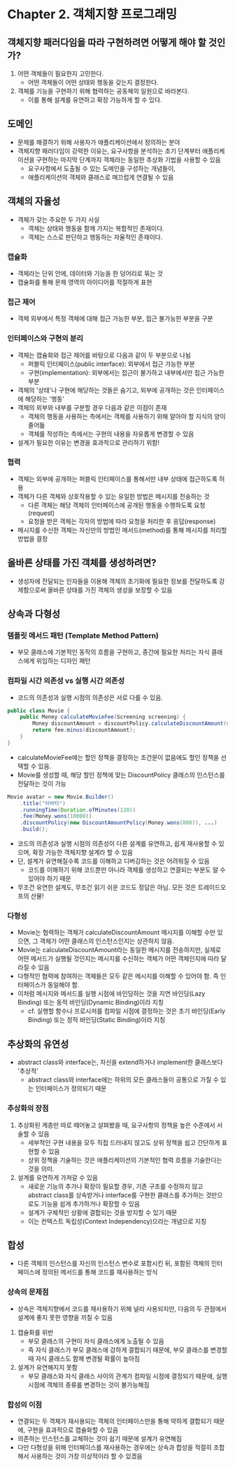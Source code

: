 # Chapter 2. 객체지향 프로그래밍

## 객체지향 패러다임을 따라 구현하려면 어떻게 해야 할 것인가?

1. 어떤 객체들이 필요한지 고민한다.
   - 어떤 객체들이 어떤 상태와 행동을 갖는지 결정한다.
2. 객체를 기능을 구현하기 위해 협력하는 공동체의 일원으로 바라본다.
   - 이를 통해 설계를 유연하고 확장 가능하게 할 수 있다.

## 도메인

- 문제를 해결하기 위해 사용자가 애플리케이션에서 정의하는 분야
- 객체지향 패러다임이 강력한 이유는, 요구사항을 분석하는 초기 단계부터 애플리케이션을 구현하는 마지막 단계까지
  객체라는 동일한 추상화 기법을 사용할 수 있음
  - 요구사항에서 도출될 수 있는 도메인을 구성하는 개념들이,
  - 애플리케이션의 객체와 클래스로 매끄럽게 연결될 수 있음

## 객체의 자율성

- 객체가 갖는 주요한 두 가지 사실
  - 객체는 상태와 행동을 함께 가지는 복합적인 존재이다.
  - 객체는 스스로 판단하고 행동하는 자율적인 존재이다.

### 캡슐화

- 객체라는 단위 안에, 데이터와 기능을 한 덩어리로 묶는 것
- 캡슐화를 통해 문제 영역의 아이디어를 적절하게 표현

### 접근 제어

- 객체 외부에서 특정 객체에 대해 접근 가능한 부분, 접근 불가능한 부분을 구분

### 인터페이스와 구현의 분리

- 객체는 캡슐화와 접근 제어를 바탕으로 다음과 같이 두 부분으로 나뉨
  - 퍼블릭 인터페이스(public interface): 외부에서 접근 가능한 부분
  - 구현(implementation): 외부에서는 접근이 불가하고 내부에서만 접근 가능한 부분
- 객체의 '상태'나 구현에 해당하는 것들은 숨기고, 외부에 공개하는 것은 인터페이스에 해당하는 '행동'
- 객체의 외부와 내부를 구분할 경우 다음과 같은 이점이 존재
  - 객체의 행동을 사용하는 측에서는 객체를 사용하기 위해 알아야 할 지식의 양이 줄어듦
  - 객체를 작성하는 측에서는 구현의 내용을 자유롭게 변경할 수 있음
- 설계가 필요한 이유는 변경을 효과적으로 관리하기 위함!

### 협력

- 객체는 외부에 공개하는 퍼블릭 인터페이스를 통해서만 내부 상태에 접근하도록 허용
- 객체가 다른 객체와 상호작용할 수 있는 유일한 방법은 메시지를 전송하는 것
  - 다른 객체는 해당 객체의 인터페이스에 공개된 행동을 수행하도록 요청(request)
  - 요청을 받은 객체는 각자의 방법에 따라 요청을 처리한 후 응답(response)
- 메시지를 수신한 객체는 자신만의 방법인 메서드(method)를 통해 메시지를 처리할 방법을 결정

## 올바른 상태를 가진 객체를 생성하려면?

- 생성자에 전달되는 인자들을 이용해 객체의 초기화에 필요한 정보를 전달하도록 강제함으로써
  올바른 상태를 가진 객체의 생성을 보장할 수 있음

## 상속과 다형성

### 템플릿 메서드 패턴 (Template Method Pattern)

- 부모 클래스에 기본적인 동작의 흐름을 구현하고,
  중간에 필요한 처리는 자식 클래스에게 위임하는 디자인 패턴

### 컴파일 시간 의존성 vs 실행 시간 의존성

- 코드의 의존성과 실행 시점의 의존성은 서로 다를 수 있음.

```java
public class Movie {
    public Money calculateMovieFee(Screening screening) {
        Money discountAmount = discountPolicy.calculateDiscountAmount(screening);
        return fee.minus(discountAmount);
    }
}
```

- calculateMovieFee에는 할인 정책을 결정하는 조건문이 없음에도 할인 정책을 선택할 수 있음.
- Movie를 생성할 때, 해당 할인 정책에 맞는 DiscountPolicy 클래스의 인스턴스를 전달하는 것이 가능

```java
Movie avatar = new Movie.Builder()
    .title("아바타")
    .runningTime(Duration.ofMinutes(120))
    .fee(Money.wons(10000))
    .discountPolicy(new DiscountAmountPolicy(Money.wons(800)), ...)
    .build();
```

- 코드의 의존성과 실행 시점의 의존성이 다른 설계를
  유연하고, 쉽게 재사용할 수 있으며, 확장 가능한 객체지향 설계라 할 수 있음
- 단, 설계가 유연해질수록 코드를 이해하고 디버깅하는 것은 어려워질 수 있음
  - 코드를 이해하기 위해 코드뿐만 아니라 객체를 생성하고 연결되는 부분도 알 수 있어야 하기 때문
- 무조건 유연한 설계도, 무조건 읽기 쉬운 코드도 정답은 아님. 모든 것은 트레이드오프의 산물!

### 다형성

- Movie는 협력하는 객체가 calculateDiscountAmount 메시지를 이해할 수만 있으면,
  그 객체가 어떤 클래스의 인스턴스인지는 상관하지 않음.
- Movie는 calculateDiscountAmount라는 동일한 메시지를 전송하지만,
  실제로 어떤 메서드가 실행될 것인지는 메시지를 수신하는 객체가 어떤 객체인지에 따라 달라질 수 있음
- 다형적인 협력에 참여하는 객체들은 모두 같은 메시지를 이해할 수 있어야 함.
  즉 인터페이스가 동일해야 함.
- 이처럼 메시지와 메서드를 실행 시점에 바인딩하는 것을
  지연 바인딩(Lazy Binding) 또는 동적 바인딩(Dynamic Binding)이라 지칭
  - cf. 실행할 함수나 프로시저를 컴파일 시점에 결정하는 것은
    초기 바인딩(Early Binding) 또는 정적 바인딩(Static Binding)이라 지칭

## 추상화의 유연성

- abstract class와 interface는, 자신을 extend하거나 implement한 클래스보다 '추상적'
  - abstract class와 interface에는 하위의 모든 클래스들이
    공통으로 가질 수 있는 인터페이스가 정의되기 때문

### 추상화의 장점

1. 추상화된 계층만 따로 떼어놓고 살펴봤을 때, 요구사항의 정책을 높은 수준에서 서술할 수 있음
   - 세부적인 구현 내용을 모두 직접 드러내지 않고도 상위 정책을 쉽고 간단하게 표현할 수 있음
   - 상위 정책을 기술하는 것은 애플리케이션의 기본적인 협력 흐름을 기술한다는 것을 의미.
2. 설계를 유연하게 가져갈 수 있음
   - 새로운 기능의 추가나 확장이 필요할 경우, 기존 구조를 수정하지 않고
     abstract class를 상속받거나 interface를 구현한 클래스를 추가하는 것만으로도
     기능을 쉽게 추가하거나 확장할 수 있음
   - 설계가 구체적인 상황에 결합되는 것을 방지할 수 있기 때문
   - 이는 컨텍스트 독립성(Context Independency)으라는 개념으로 지칭

## 합성

- 다른 객체의 인스턴스를 자신의 인스턴스 변수로 포함시킨 뒤,
  포함된 객체의 인터페이스에 정의된 메서드를 통해 코드를 재사용하는 방식

### 상속의 문제점

- 상속은 객체지향에서 코드를 재사용하기 위해 널리 사용되지만,
  다음의 두 관점에서 설계에 좋지 못한 영향을 끼칠 수 있음

1. 캡슐화를 위반
   - 부모 클래스의 구현이 자식 클래스에게 노출될 수 있음
   - 즉 자식 클래스가 부모 클래스에 강하게 결합되기 때문에,
     부모 클래스를 변경할 때 자식 클래스도 함께 변경될 확률이 높아짐
2. 설계가 유연해지지 못함
   - 부모 클래스와 자식 클래스 사이의 관계가 컴파일 시점에 결정되기 때문에,
     실행 시점에 객체의 종류를 변경하는 것이 불가능해짐

### 합성의 이점

- 연결되는 두 객체가 재사용되는 객체의 인터페이스만을 통해 약하게 결합되기 때문에,
  구현을 효과적으로 캡슐화할 수 있음
- 의존하는 인스턴스를 교체하는 것이 쉽기 때문에 설계가 유연해짐
- 다만 다형성을 위해 인터페이스를 재사용하는 경우에는 상속과 합성을
  적절히 조합해서 사용하는 것이 가장 이상적이라 할 수 있겠음
